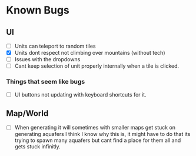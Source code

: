 # Known Bugs

## UI

- [ ] Units can teleport to random tiles
- [x] Units dont respect not climbing over mountains (without tech)
- [ ] Issues with the dropdowns
- [ ] Cant keep selection of unit properly internally when a tile is clicked.

### Things that seem like bugs

- [ ] UI buttons not updating with keyboard shortcuts for it.

## Map/World

- [ ] When generating it will sometimes with smaller maps get stuck on generating aquafers I think I know why this is, it might have to do that its trying to spawn many aquafers but cant find a place for them all and gets stuck infinitly.
